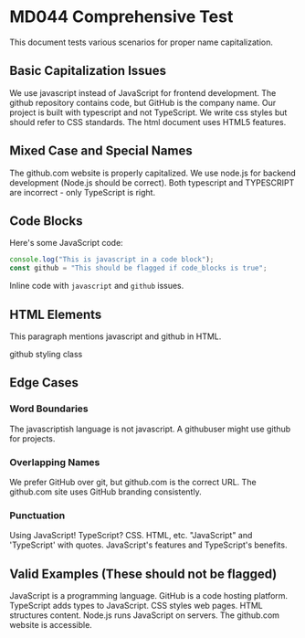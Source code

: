 # MD044 Comprehensive Test

This document tests various scenarios for proper name capitalization.

## Basic Capitalization Issues

We use javascript instead of JavaScript for frontend development.
The github repository contains code, but GitHub is the company name.
Our project is built with typescript and not TypeScript.
We write css styles but should refer to CSS standards.
The html document uses HTML5 features.

## Mixed Case and Special Names

The github.com website is properly capitalized.
We use node.js for backend development (Node.js should be correct).
Both typescript and TYPESCRIPT are incorrect - only TypeScript is right.

## Code Blocks

Here's some JavaScript code:

```javascript
console.log("This is javascript in a code block");
const github = "This should be flagged if code_blocks is true";
```

Inline code with `javascript` and `github` issues.

## HTML Elements

<p>This paragraph mentions javascript and github in HTML.</p>
<div class="github">github styling class</div>

## Edge Cases

### Word Boundaries
The javascriptish language is not javascript.
A githubuser might use github for projects.

### Overlapping Names
We prefer GitHub over git, but github.com is the correct URL.
The github.com site uses GitHub branding consistently.

### Punctuation
Using JavaScript! TypeScript? CSS. HTML, etc.
"JavaScript" and 'TypeScript' with quotes.
JavaScript's features and TypeScript's benefits.

## Valid Examples (These should not be flagged)

JavaScript is a programming language.
GitHub is a code hosting platform.
TypeScript adds types to JavaScript.
CSS styles web pages.
HTML structures content.
Node.js runs JavaScript on servers.
The github.com website is accessible.